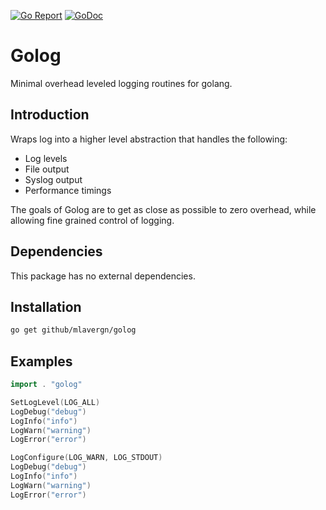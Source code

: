 [![Go Report](https://goreportcard.com/badge/github.com/mlavergn/golog)](https://goreportcard.com/report/github.com/mlavergn/golog)
[![GoDoc](https://godoc.org/github.com/mlavergn/gopack/src/golog?status.svg)](https://godoc.org/github.com/mlavergn/gopack/src/golog)

# Golog

Minimal overhead leveled logging routines for golang.

## Introduction

Wraps log into a higher level abstraction that handles the following:

- Log levels
- File output
- Syslog output
- Performance timings

The goals of Golog are to get as close as possible to zero overhead, while allowing fine grained control of logging.

## Dependencies

This package has no external dependencies.

## Installation

```bash
go get github/mlavergn/golog
```

## Examples

```go
import . "golog"

SetLogLevel(LOG_ALL)
LogDebug("debug")
LogInfo("info")
LogWarn("warning")
LogError("error")

LogConfigure(LOG_WARN, LOG_STDOUT)
LogDebug("debug")
LogInfo("info")
LogWarn("warning")
LogError("error")
```
